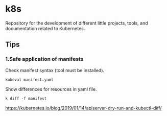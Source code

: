 # k8s

Repository for the development of different little projects, tools, and documentation related to Kubernetes.

## Tips

### 1.Safe application of manifests
Check manifest syntax (tool must be installed).
~~~
kubeval manifest.yaml
~~~

Show differences for resources in yaml file.
~~~
k diff -f manifest 
~~~
https://kubernetes.io/blog/2019/01/14/apiserver-dry-run-and-kubectl-diff/
